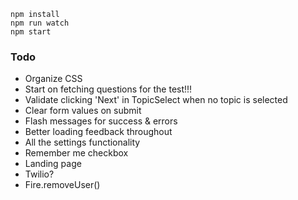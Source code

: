 ```
npm install
npm run watch
npm start
```

### Todo
* Organize CSS
* Start on fetching questions for the test!!!
* Validate clicking 'Next' in TopicSelect when no topic is selected
* Clear form values on submit
* Flash messages for success & errors
* Better loading feedback throughout
* All the settings functionality
* Remember me checkbox
* Landing page
* Twilio?
* Fire.removeUser()
